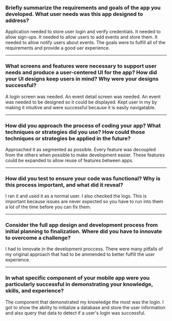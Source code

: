 ### **Briefly summarize the requirements and goals of the app you developed. What user needs was this app designed to address?**
Application needed to store user login and verify credentials. It needed to allow sign-ups. It needed to allow users to add events and store them. It needed to allow notify users about events. The goals were to fulfill all of the requirements and provide a good uer experience.

------------


### **What screens and features were necessary to support user needs and produce a user-centered UI for the app? How did your UI designs keep users in mind? Why were your designs successful?**
A login screen was needed. An event detail screen was needed. An event was needed to be designed so it could be displayed. Kept user in my by making it intuitive and were successful because it is easily navigatable. 

------------


### **How did you approach the process of coding your app? What techniques or strategies did you use? How could those techniques or strategies be applied in the future?**
Approached it as segmented as possible. Every feature was decoupled from the others when possible to make development easier. These features could be expanded to allow reuse of features between apps.

------------


### **How did you test to ensure your code was functional? Why is this process important, and what did it reveal?**
I ran it and used it as a normal user. I also checked the logs. This is important because issues are never expected so you have to run into them a lot of the time before you can fix them.

------------


### **Consider the full app design and development process from initial planning to finalization. Where did you have to innovate to overcome a challenge?**
I had to innovate in the development proccess. There were many pitfalls of my original approach that had to be ammended to better fulfill the user experience.

------------


### **In what specific component of your mobile app were you particularly successful in demonstrating your knowledge, skills, and experience?**
The component that demonstrated my knowledge the most was the login. I got to show the ability to initialize a database and store the user information and also query that data to detect if a user's login was successful.
